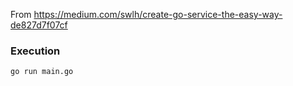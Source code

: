 From https://medium.com/swlh/create-go-service-the-easy-way-de827d7f07cf

### Execution
`go run main.go`
